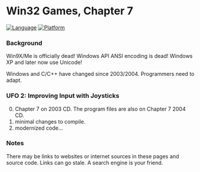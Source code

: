 # Win32 Games, Chapter 7
[![Language](https://img.shields.io/badge/Language%20-C++-blue.svg)](https://github.com/GeorgePimpleton/Win32-games/)
[![Platform](https://img.shields.io/badge/Platform%20-Win32-blue.svg)](https://github.com/GeorgePimpleton/Win32-games/)
### Background

Win9X/Me is officially dead!  Windows API ANSI encoding is dead!  Windows XP and later now use Unicode!

Windows and C/C++ have changed since 2003/2004.  Programmers need to adapt.

### UFO 2: Improving Input with Joysticks
0. Chapter 7 on 2003 CD.  The program files are also on Chapter 7 2004 CD.
1. minimal changes to compile.
2. modernized code...

### Notes
There may be links to websites or internet sources in these pages and source code. Links can go stale. A search engine is your friend.
